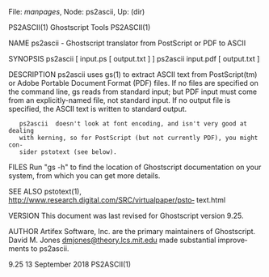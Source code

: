 File: *manpages*,  Node: ps2ascii,  Up: (dir)

PS2ASCII(1)                    Ghostscript Tools                   PS2ASCII(1)



NAME
       ps2ascii - Ghostscript translator from PostScript or PDF to ASCII

SYNOPSIS
       ps2ascii [ input.ps [ output.txt ] ]
       ps2ascii input.pdf [ output.txt ]

DESCRIPTION
       ps2ascii  uses gs(1) to extract ASCII text from PostScript(tm) or Adobe
       Portable Document Format (PDF) files. If no files are specified on  the
       command  line,  gs  reads  from standard input; but PDF input must come
       from an explicitly-named file, not standard input.  If no  output  file
       is specified, the ASCII text is written to standard output.

       ps2ascii  doesn't look at font encoding, and isn't very good at dealing
       with kerning, so for PostScript (but not currently PDF), you might con‐
       sider pstotext (see below).

FILES
       Run  "gs  -h" to find the location of Ghostscript documentation on your
       system, from which you can get more details.

SEE ALSO
       pstotext(1),     http://www.research.digital.com/SRC/virtualpaper/psto‐
       text.html

VERSION
       This document was last revised for Ghostscript version 9.25.

AUTHOR
       Artifex  Software,  Inc.  are  the  primary maintainers of Ghostscript.
       David M. Jones <dmjones@theory.lcs.mit.edu> made  substantial  improve‐
       ments to ps2ascii.



9.25                           13 September 2018                   PS2ASCII(1)
